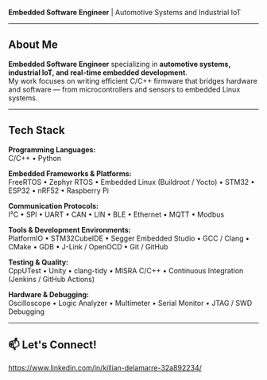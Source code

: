 **Embedded Software Engineer** | Automotive Systems and Industrial IoT

---

## **About Me**

**Embedded Software Engineer** specializing in **automotive systems, industrial IoT, and real-time embedded development**.  
My work focuses on writing efficient C/C++ firmware that bridges hardware and software — from microcontrollers and sensors to embedded Linux systems.

---

## **Tech Stack**

**Programming Languages:**  
C/C++ • Python

**Embedded Frameworks & Platforms:**  
FreeRTOS • Zephyr RTOS • Embedded Linux (Buildroot / Yocto) • STM32 • ESP32 • nRF52 • Raspberry Pi

**Communication Protocols:**  
I²C • SPI • UART • CAN • LIN • BLE • Ethernet • MQTT • Modbus

**Tools & Development Environments:**  
PlatformIO • STM32CubeIDE • Segger Embedded Studio • GCC / Clang • CMake • GDB • J-Link / OpenOCD • Git / GitHub

**Testing & Quality:**  
CppUTest • Unity • clang-tidy • MISRA C/C++ • Continuous Integration (Jenkins / GitHub Actions)

**Hardware & Debugging:**  
Oscilloscope • Logic Analyzer • Multimeter • Serial Monitor • JTAG / SWD Debugging

---

## 📫 Let's Connect!

https://www.linkedin.com/in/killian-delamarre-32a892234/

